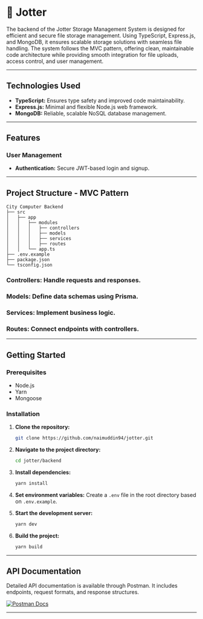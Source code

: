 # 🔗 Jotter

The backend of the Jotter Storage Management System is designed for efficient and secure file storage management. Using TypeScript, Express.js, and MongoDB, it ensures scalable storage solutions with seamless file handling. The system follows the MVC pattern, offering clean, maintainable code architecture while providing smooth integration for file uploads, access control, and user management.

---

## **Technologies Used**

- **TypeScript:** Ensures type safety and improved code maintainability.
- **Express.js:** Minimal and flexible Node.js web framework.
- **MongoDB:** Reliable, scalable NoSQL database management.

---

## **Features**

### **User Management**

- **Authentication:** Secure JWT-based login and signup.

---

## **Project Structure - MVC Pattern**

```
City Computer Backend
├── src
│   ├── app
│   │   ├── modules
│   │   │   ├── controllers
│   │   │   ├── models
│   │   │   ├── services
│   │   │   ├── routes
│   │   └── app.ts
├── .env.example
├── package.json
└── tsconfig.json
```

### **Controllers:** Handle requests and responses.

### **Models:** Define data schemas using Prisma.

### **Services:** Implement business logic.

### **Routes:** Connect endpoints with controllers.

---

## **Getting Started**

### **Prerequisites**

- Node.js
- Yarn
- Mongoose

### **Installation**

1. **Clone the repository:**

   ```bash
   git clone https://github.com/naimuddin94/jotter.git
   ```

2. **Navigate to the project directory:**

   ```bash
   cd jotter/backend
   ```

3. **Install dependencies:**

   ```bash
   yarn install
   ```

4. **Set environment variables:**
   Create a `.env` file in the root directory based on `.env.example`.

5. **Start the development server:**

   ```bash
   yarn dev
   ```

6. **Build the project:**
   ```bash
   yarn build
   ```

---

## **API Documentation**

Detailed API documentation is available through Postman. It includes endpoints, request formats, and response structures.

[![Postman Docs](https://img.shields.io/badge/Postman-API_Docs-orange?style=for-the-badge&logo=postman)](https://documenter.getpostman.com/view/34122341/2sAYX8H12F)

---